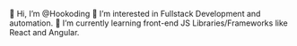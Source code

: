 👋 Hi, I’m @Hookoding
👀 I’m interested in Fullstack Development and automation.
🌱 I’m currently learning front-end JS Libraries/Frameworks like React and Angular.
